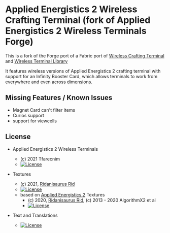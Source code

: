 Applied Energistics 2 Wireless Crafting Terminal (fork of Applied Energistics 2 Wireless Terminals Forge)
========================================
This is a fork of the Forge port of a Fabric port
of [Wireless Crafting Terminal](https://www.curseforge.com/minecraft/mc-mods/wireless-crafting-terminal)
and [Wireless Terminal Library](https://www.curseforge.com/minecraft/mc-mods/ae2wtlib)

It features wireless versions of Applied Energistics 2 crafting terminal with support for an Infinity Booster Card,
which allows terminals to work from everywhere and even across dimensions.

## Missing Features / Known Issues

- Magnet Card can't filter items
- Curios support
- support for viewcells

## License

* Applied Energistics 2 Wireless Terminals
  - (c) 2021 Tfarecnim
  - [![License](https://img.shields.io/badge/License-MIT-red.svg?style=flat-square)](http://opensource.org/licenses/MIT)

* Textures
  - (c) 2021, [Ridanisaurus Rid](https://github.com/Ridanisaurus/)
  - [![License](https://img.shields.io/badge/License-CC%20BY--NC--SA%203.0-yellow.svg?style=flat-square)](https://creativecommons.org/licenses/by-nc-sa/3.0/)
  - based on [Applied Energistics 2](https://github.com/AppliedEnergistics/Applied-Energistics-2) Textures
    - (c) 2020, [Ridanisaurus Rid](https://github.com/Ridanisaurus/), (c) 2013 - 2020 AlgorithmX2 et al
    - [![License](https://img.shields.io/badge/License-CC%20BY--NC--SA%203.0-yellow.svg?style=flat-square)](https://creativecommons.org/licenses/by-nc-sa/3.0/)

* Text and Translations
  - [![License](https://img.shields.io/badge/License-No%20Restriction-green.svg?style=flat-square)](https://creativecommons.org/publicdomain/zero/1.0/)
